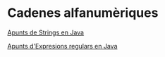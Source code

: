 # Cadenes alfanumèriques

[Apunts de Strings en Java](assets/1.2/Strings_in_Java.pdf)

[Apunts d'Expresions regulars en Java](assets/1.2/Expressions_regulars_en_Java.pdf)
